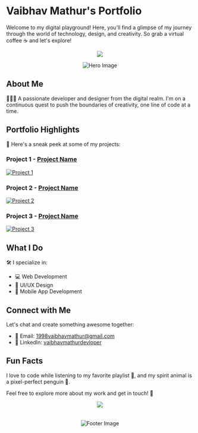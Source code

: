 
# Vaibhav Mathur's Portfolio

Welcome to my digital playground! Here, you'll find a glimpse of my journey through the world of technology, design, and creativity. So grab a virtual coffee ☕ and let's explore!

<p align="center">
  <img src="https://res.cloudinary.com/djcadkzcd/image/upload/v1697348779/dqae8uykirjyzlqjtfyj.png">
</p>


<div align="center">
  <img src="https://github.com/VaibhavMathur07/Portfolio/blob/main/assets/hero.gif" alt="Hero Image">
</div>

## About Me

 🧑🏻‍💻 A passionate developer and designer from the digital realm. I'm on a continuous quest to push the boundaries of creativity, one line of code at a time.

## Portfolio Highlights

🚀 Here's a sneak peek at some of my projects:

### Project 1 - [Project Name](link-to-project)
  
  [![Project 1](https://github.com/VaibhavMathur07/Portfolio/blob/main/assets/project1.png)](link-to-project)

### Project 2 - [Project Name](link-to-project)

  [![Project 2](https://github.com/VaibhavMathur07/Portfolio/blob/main/assets/project2.png)](link-to-project)

### Project 3 - [Project Name](link-to-project)

  [![Project 3](https://github.com/VaibhavMathur07/Portfolio/blob/main/assets/project3.png)](link-to-project)

## What I Do

🛠️ I specialize in:

- 💻 Web Development
- 🎨 UI/UX Design
- 📱 Mobile App Development

## Connect with Me

Let's chat and create something awesome together:

- 📧 Email: 1998vaibhavmathur@gmail.com
- 💼 LinkedIn: [vaibhavmathurdevloper]((https://www.linkedin.com/in/vaibhavmathurdeveloper/))


## Fun Facts

I love to code while listening to my favorite playlist 🎵, and my spirit animal is a pixel-perfect penguin 🐧.

Feel free to explore more about my work and get in touch! 🚀

<div align="center">
  <img src="https://i.gifer.com/79qS.gif">
</div>

</br>
</br>

<div align="center">
  <img src="https://github.com/VaibhavMathur07/Portfolio/blob/main/assets/footer.gif" alt="Footer Image">
</div>

